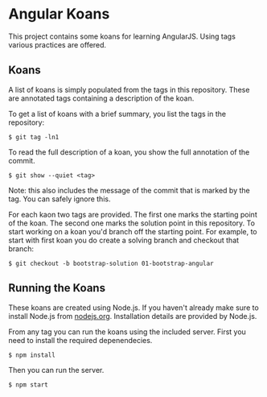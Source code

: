 # Angular Koans

This project contains some koans for learning AngularJS. Using tags various practices are offered.

## Koans

A list of koans is simply populated from the tags in this repository. These are annotated tags containing a description of the koan.

To get a list of koans with a brief summary, you list the tags in the repository:

    $ git tag -ln1

To read the full description of a koan, you show the full annotation of the commit.

    $ git show --quiet <tag>

Note: this also includes the message of the commit that is marked by the tag. You can safely ignore this.

For each kaon two tags are provided. The first one marks the starting point of the koan. The second one marks the solution point in this repository. To start working on a koan you'd branch off the starting point. For example, to start with first koan you do create a solving branch and checkout that branch:

    $ git checkout -b bootstrap-solution 01-bootstrap-angular

## Running the Koans

These koans are created using Node.js. If you haven't already make sure to install Node.js from [nodejs.org](http://nodejs.org/). Installation details are provided by Node.js.

From any tag you can run the koans using the included server. First you need to install the required depenendecies.

    $ npm install

Then you can run the server.

    $ npm start

